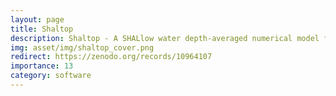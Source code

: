 ```yaml
---
layout: page
title: Shaltop
description: Shaltop - A SHALlow water depth-averaged numerical model for geophysical granular flows over complex TOPography
img: asset/img/shaltop_cover.png
redirect: https://zenodo.org/records/10964107
importance: 13
category: software
---
```


